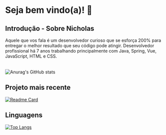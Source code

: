 # Seja bem vindo(a)! 👋

## Introdução - Sobre Nicholas

Aquele que vos fala é um desenvolvedor curioso que se esforça 200% para entregar o melhor resultado que seu código pode atingir. Desenvolvedor profissional há 7 anos trabalhando principalmente com Java, Spring, Vue, JavaScript, HTML e CSS.
\
\
\
![Anurag's GitHub stats](https://github-readme-stats.vercel.app/api?username=nicholasribeiro&count_private=true&show_icons=true&theme=transparent&locale=pt-br)

## Projeto mais recente

[![Readme Card](https://github-readme-stats.vercel.app/api/pin/?username=nicholasribeiro&repo=projeto_tiktok_jornadadev&theme=transparent&locale=pt-br)](https://github.com/anuraghazra/github-readme-stats)

## Linguagens

[![Top Langs](https://github-readme-stats.vercel.app/api/top-langs/?username=nicholasribeiro&layout=compact&theme=transparent&locale=pt-br)](https://github.com/anuraghazra/github-readme-stats)
